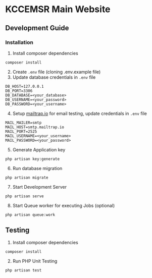 # KCCEMSR Main Website

## Development Guide
### Installation
1. Install composer dependencies
```
composer install
```
2. Create ```.env``` file (cloning .env.example file)
3. Update database credentials in ```.env``` file
```
DB_HOST=127.0.0.1
DB_PORT=3306
DB_DATABASE=<your_database>
DB_USERNAME=<your_password>
DB_PASSWORD=<your_username>
```
4. Setup [mailtrap.io](https://mailtrap.io/) for email testing, update credentials in ```.env``` file
```
MAIL_MAILER=smtp
MAIL_HOST=smtp.mailtrap.io
MAIL_PORT=2525
MAIL_USERNAME=<your_username>
MAIL_PASSWORD=<your_password>
```
5. Generate Application key
```
php artisan key:generate
```
6. Run database migration
```
php artisan migrate
```
7. Start Development Server
```
php artisan serve
```
8. Start Queue worker for executing Jobs (optional)
```
php artisan queue:work
```
## Testing
1. Install composer dependencies
```
composer install
```
2. Run PHP Unit Testing
```
php artisan test
```
